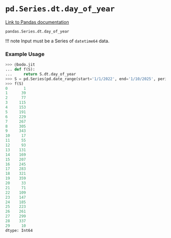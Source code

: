# `pd.Series.dt.day_of_year`

[Link to Pandas documentation](https://pandas.pydata.org/docs/reference/api/pandas.Series.dt.day_of_year.html#pandas.Series.dt.day_of_year)

`pandas.Series.dt.day_of_year`

!!! note
Input must be a Series of `datetime64` data.

### Example Usage

```py
>>> @bodo.jit
... def f(S):
...     return S.dt.day_of_year
>>> S = pd.Series(pd.date_range(start='1/1/2022', end='1/10/2025', periods=30))
>>> f(S)
0       1
1      39
2      77
3     115
4     153
5     191
6     229
7     267
8     305
9     343
10     17
11     55
12     93
13    131
14    169
15    207
16    245
17    283
18    321
19    359
20     33
21     71
22    109
23    147
24    185
25    223
26    261
27    299
28    337
29     10
dtype: Int64
```
